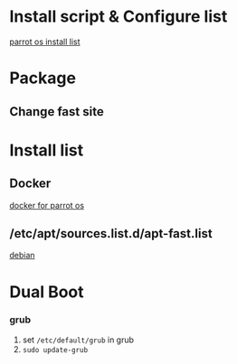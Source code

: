 # Install script & Configure list
[parrot os install list](install.sh)
# Package

## Change fast site

# Install list

## Docker
[docker for parrot os](https://gist.github.com/nuga99/dd5ac250b4c98154b5065d8affec7b49)

## /etc/apt/sources.list.d/apt-fast.list
[debian](https://github.com/ilikenwf/apt-fast#debian-and-derivates)

# Dual Boot

### grub
1. set `/etc/default/grub` in grub
2. `sudo update-grub`
